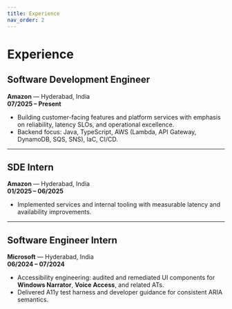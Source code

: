 ```yaml
---
title: Experience
nav_order: 2
---
```


# Experience

## Software Development Engineer
**Amazon** — Hyderabad, India  
**07/2025 – Present**

- Building customer-facing features and platform services with emphasis on reliability, latency SLOs, and operational excellence.
- Backend focus: Java, TypeScript, AWS (Lambda, API Gateway, DynamoDB, SQS, SNS), IaC, CI/CD.

---

## SDE Intern
**Amazon** — Hyderabad, India  
**01/2025 – 06/2025**

- Implemented services and internal tooling with measurable latency and availability improvements.

---

## Software Engineer Intern
**Microsoft** — Hyderabad, India  
**06/2024 – 07/2024**

- Accessibility engineering: audited and remediated UI components for **Windows Narrator**, **Voice Access**, and related ATs.
- Delivered A11y test harness and developer guidance for consistent ARIA semantics.
